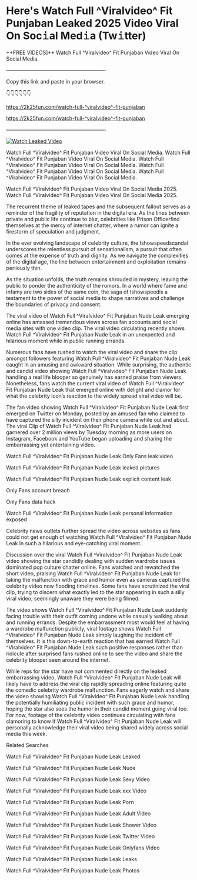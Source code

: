 # Here's Watch Full ^Viralvideo^ Fit Punjaban Leaked 2025 Video Viral On Soc𝚒al Med𝚒a (Tw𝚒tter)

++FREE VIDEOS]** Watch Full ^Viralvideo^ Fit Punjaban Video Viral On Social Media.

———————————————————-

Copy this link and paste in your browser.

👇👇👇👇👇👇

https://2k25fun.com/watch-full-^viralvideo^-fit-punjaban

https://2k25fun.com/watch-full-^viralvideo^-fit-punjaban

———————————————————-

[![Watch Leaked Video](https://miro.medium.com/v2/resize:fit:828/format:webp/1*cilzJN44JGOrTw9NJCrNHA.gif "Watch Leaked Video")](https://2k25fun.com/watch-full-^viralvideo^-fit-punjaban)

Watch Full ^Viralvideo^ Fit Punjaban Video Viral On Social Media. Watch Full ^Viralvideo^ Fit Punjaban Video Viral On Social Media. Watch Full ^Viralvideo^ Fit Punjaban Video Viral On Social Media. Watch Full ^Viralvideo^ Fit Punjaban Video Viral On Social Media. Watch Full ^Viralvideo^ Fit Punjaban Video Viral On Social Media.

Watch Full ^Viralvideo^ Fit Punjaban Video Viral On Social Media 2025. Watch Full ^Viralvideo^ Fit Punjaban Video Viral On Social Media 2025.

The recurrent theme of leaked tapes and the subsequent fallout serves as a reminder of the fragility of reputation in the digital era. As the lines between private and public life continue to blur, celebrities like Prison Officerfind themselves at the mercy of internet chatter, where a rumor can ignite a firestorm of speculation and judgment.

In the ever evolving landscape of celebrity culture, the Ishowspeedscandal underscores the relentless pursuit of sensationalism, a pursuit that often comes at the expense of truth and dignity. As we navigate the complexities of the digital age, the line between entertainment and exploitation remains perilously thin.

As the situation unfolds, the truth remains shrouded in mystery, leaving the public to ponder the authenticity of the rumors. In a world where fame and infamy are two sides of the same coin, the saga of Ishowspeedis a testament to the power of social media to shape narratives and challenge the boundaries of privacy and consent.

The viral video of Watch Full ^Viralvideo^ Fit Punjaban Nude Leak emerging online has amassed tremendous views across fan accounts and social media sites with one video clip. The viral video circulating recently shows Watch Full ^Viralvideo^ Fit Punjaban Nude Leak in an unexpected and hilarious moment while in public running errands.

Numerous fans have rushed to watch the viral video and share the clip amongst followers featuring Watch Full ^Viralvideo^ Fit Punjaban Nude Leak caught in an amusing and awkward situation. While surprising, the authentic and candid video showing Watch Full ^Viralvideo^ Fit Punjaban Nude Leak handling a real life blooper so genuinely has earned praise from viewers. Nonetheless, fans watch the current viral video of Watch Full ^Viralvideo^ Fit Punjaban Nude Leak that emerged online with delight and clamor for what the celebrity icon’s reaction to the widely spread viral video will be.

The fan video showing Watch Full ^Viralvideo^ Fit Punjaban Nude Leak first emerged on Twitter on Monday, posted by an amused fan who claimed to have captured the silly incident on their phone camera while out and about. The viral Clip of Watch Full ^Viralvideo^ Fit Punjaban Nude Leak had garnered over 2 million views by Tuesday morning as more users on Instagram, Facebook and YouTube began uploading and sharing the embarrassing yet entertaining video.

Watch Full ^Viralvideo^ Fit Punjaban Nude Leak Only Fans leak video

Watch Full ^Viralvideo^ Fit Punjaban Nude Leak leaked pictures

Watch Full ^Viralvideo^ Fit Punjaban Nude Leak explicit content leak

Only Fans account breach

Only Fans data hack

Watch Full ^Viralvideo^ Fit Punjaban Nude Leak personal information exposed

Celebrity news outlets further spread the video across websites as fans could not get enough of watching Watch Full ^Viralvideo^ Fit Punjaban Nude Leak in such a hilarious and eye-catching viral moment.

Discussion over the viral Watch Full ^Viralvideo^ Fit Punjaban Nude Leak video showing the star candidly dealing with sudden wardrobe issues dominated pop culture chatter online. Fans watched and rewatched the short video, praising Watch Full ^Viralvideo^ Fit Punjaban Nude Leak for taking the malfunction with grace and humor even as cameras captured the celebrity video now flooding timelines. Some fans have scrutinized the viral clip, trying to discern what exactly led to the star appearing in such a silly viral video, seemingly unaware they were being filmed.

The video shows Watch Full ^Viralvideo^ Fit Punjaban Nude Leak suddenly facing trouble with their outfit coming undone while casually walking about and running errands. Despite the embarrassment most would feel at having a wardrobe malfunction publicly, viral footage shows Watch Full ^Viralvideo^ Fit Punjaban Nude Leak simply laughing the incident off themselves. It is this down-to-earth reaction that has earned Watch Full ^Viralvideo^ Fit Punjaban Nude Leak such positive responses rather than ridicule after surprised fans rushed online to see the video and share the celebrity blooper seen around the internet.

While reps for the star have not commented directly on the leaked embarrassing video, Watch Full ^Viralvideo^ Fit Punjaban Nude Leak will likely have to address the viral clip rapidly spreading online featuring quite the comedic celebrity wardrobe malfunction. Fans eagerly watch and share the video showing Watch Full ^Viralvideo^ Fit Punjaban Nude Leak handling the potentially humiliating public incident with such grace and humor, hoping the star also sees the humor in their candid moment going viral too. For now, footage of the celebrity video continues circulating with fans clamoring to know if Watch Full ^Viralvideo^ Fit Punjaban Nude Leak will personally acknowledge their viral video being shared widely across social media this week.

Related Searches

Watch Full ^Viralvideo^ Fit Punjaban Nude Leak Leaked

Watch Full ^Viralvideo^ Fit Punjaban Nude Leak Nude

Watch Full ^Viralvideo^ Fit Punjaban Nude Leak Sexy Video

Watch Full ^Viralvideo^ Fit Punjaban Nude Leak xxx Video

Watch Full ^Viralvideo^ Fit Punjaban Nude Leak Porn

Watch Full ^Viralvideo^ Fit Punjaban Nude Leak Adult Video

Watch Full ^Viralvideo^ Fit Punjaban Nude Leak Shower Video

Watch Full ^Viralvideo^ Fit Punjaban Nude Leak Twitter Video

Watch Full ^Viralvideo^ Fit Punjaban Nude Leak Onlyfans Video

Watch Full ^Viralvideo^ Fit Punjaban Nude Leak Leaks

Watch Full ^Viralvideo^ Fit Punjaban Nude Leak Photos